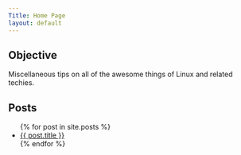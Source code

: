 ```yaml
---
Title: Home Page
layout: default
---
```


## Objective

Miscellaneous tips on all of the awesome things of Linux and related techies.

## Posts

<ul>
  {% for post in site.posts %}
    <li>
      <a href="{{ post.url | relative_url }}">{{ post.title }}</a>
    </li>
  {% endfor %}
</ul>
